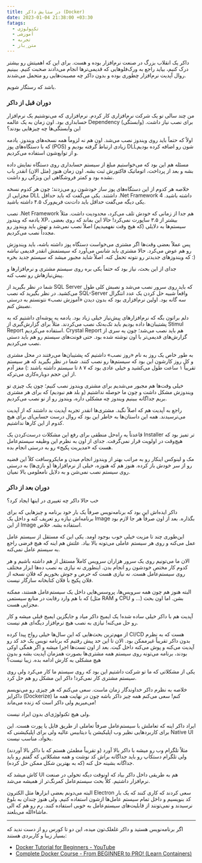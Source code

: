```yaml
---
title: در ستایش داکر (Docker)
date: 2023-01-04 21:38:00 +03:30
fatags:
  - تکنولوژی
  - آموزشی
  - تجربه
  - متن_باز
---
```


داکر یک انقلاب بزرگ در صنعت نرم‌افزار بوده و هست. برای این که اهمیتش رو بیشتر درک کنیم، بیاید راجع به ورک‌فلو‌هایی که قدیمی‌ترها انجام می‌دادند صحبت کنیم. ببینیم روال آپدیت نرم‌افزار چطوری بوده و بدون داکر چه مصیبت‌هایی رو متحمل می‌شدند. 

باشد که رستگار شویم. 

### دوران قبل از داکر
من چند سالی تو یک شرکت نرم‌افزاری کار کردم. نرم‌افزاری که می‌نوشتیم یک نرم‌افزار حسابداری بود. اون زمان به یک عالمه Dependency (وابستگی) برای نصب نیاز داشت. این وابستگی‌ها چه چیزهایی بودند؟

اولاً که حتماً باید روی ویندوز نصب می‌شد. اون هم نه لزوماً همه نسخه‌های ویندوز. یادمه که با دستگاه‌های پوز (POS) زیادی ارتباط گرفته بودیم و DLLشون رو اضافه کرده بودیم و از توابع‌شون استفاده می‌کردیم. 

مسئله هم این بود که می‌خواستیم مبلغ از سیستم حسابداری روی دستگاه نمایش داده بشه و بعد از پرداخت، اتوماتیک فاکتورش ثبت بشه. اون زمان هنوز (مثل الان) انقدر باب نشده بود و کمتر فروشگاهی این ویژگی رو داشت. 

خلاصه هر کدوم از این دستگاه‌های پوز ساز خودشون رو می‌زدند؛ چون هر کدوم نسخه مجزایی از DLL داشتند. یکی می‌گفت که باید حداقل .Net Framework 4 داشته باشید. یکی دیگه می‌گفت حداقل باید دات‌نت فریم‌ورک ۴.۵ داشته باشید. 

نصب .Net Framework هم جدا از زمانی که خودش تلف می‌کرد، محدودیت داشت. مثلاً یادمه که ویندوز XP، بیشتر از ۳.۵ ساپورت نمی‌کرد! حالا این بماند که روی بعضی سیستم‌ها به دلایلی (که هیچ وقت نفهمیدیم) اصلاً نصب نمی‌شد و تهش باید ویندوز رو مجدداً نصب می‌کردیم. 

پس عملاً بعضی وقت‌ها اگر مشتری می‌خواست دستگاه پوز داشته باشه، باید ویندوزش رو هم عوض می‌کرد. حالا مشتری باید شانس می‌آورد که سیستمش انقدر قدیمی نباشه که ویندوزهای جدیدتر رو نتونه تحمل کنه. اصلاً شاید مجبور میشد که سیستم جدید بخره :)

جدای از این بحث، نیاز بود که حتماً یکی بره روی سیستم مشتری و نرم‌افزارها و پیش‌نیازهاش رو نصب کنه. 

شما در نظر بگیرید از SQL Server که باید روی سرور نصب می‌شد و نصبش کلی طول می‌کشید. در نظر بگیرید که نصب SQL-Server واقعاً شبیه حل کردن یک عدد انتگرال سه گانه بود. اولین نرم‌افزاری بود که بدون دیدن «آموزش نصب» نتونستم به درستی نصبش کنم.

دلم براتون بگه که نرم‌افزارهای پیش‌نیاز خیلی زیاد بود. یادمه یه پوشه‌ای داشتیم که به پشتیبان‌ها داده بودیم باید تک‌به‌تک نصب می‌کردند. مثلاً برای گزارش‌گیری از Stimul Report استفاده می‌کردیم. Crystal Report هم باید نصب می‌شد؛ چون یه سری از گزارش‌های قدیمی‌تر با اون نوشته شده بود. حتی فونت‌های سیستم رو هم باید دستی نصب می‌کردیم.

به طور خاص یک روز به نام «روز نصب» داشتیم که پشتیبان‌ها می‌رفتند در محل مشتری و کل روز کارشون این بود که سیستم‌ها رو نصب کنند. شما در نظر بگیرید که هر سیستم تقریباً ۱ ساعت طول می‌کشید و خیلی عادی بود که ۷ ۸ تا سیستم داشته باشند :) مغز آدم از این حجم دوباره‌کاری می‌ترکه.

خیلی وقت‌ها هم مجبور می‌شدیم برای مشتری ویندوز نصب کنیم؛ چون یک چیزی تو ویندوزش مشکل داشت و چون ما حوصله نداشتیم (و بلد هم نبودیم) که برای هر مشتری بریم جداگانه ببینیم ویندوز چه مشکلی داره، ویندوز رو از نو نصب می‌کردیم.

راجع به آپدیت هم که اصلاً نگید. مشتری‌ها انقدر تجربه آپدیت بد داشتند که از آپدیت می‌ترسیدند. همه این داستان‌ها به خاطر این بود که روال درست حسابی‌ای برای هیچ کدوم از این کارها نداشتیم. 

قاعدتاً یه راه‌حل منطقی برای رفع این مشکلات درست‌کردن یک Installer تر تمیز بود که هیچ‌وقت در اولویت قرار نمی‌گرفت. جدای از اون به نظرم این وظیفه سیستم‌عامل هست که «مدیریت پکیج» رو به درستی انجام بده. 

مک و لینوکس اینکار رو به مراتب بهتر از ویندوز انجام میدن و مایکروسافت کلاً این قضیه رو از سر خودش باز کرده. هنوز هم که هنوزه، خیلی از نرم‌افزارها (و بازی‌ها) به درستی روی سیستم نصب نمی‌شن و به دلایل نامعلومی بالا نمیان.
### دوران بعد از داکر
خب حالا داکر چه تغییری در اینها ایجاد کرد؟ 

داکر ایده‌اش این بود که برنامه‌نویس صرفاً یک بار خود برنامه و چیزهایی که برای برنامه‌اش نیازه رو تعریف کنه و داخل یک Image بگذاره. بعد از اون صرفاً هر جا لازم بود از این Image استفاده بشه. خلاص. 

این‌طوری چند تا مزیت خیلی خوب بوجود اومد. یکی این که مستقل از سیستم عامل عمل می‌کنه و روی هر سیستم عاملی می‌تونه بالا بیاد. علتش هم اینه که هیچ فرضی راجع به سیستم عامل نمی‌کنه. 

الان ما می‌تونیم روی یک سرور هزاران سرویس کاملاً مستقل از هم داشته باشیم و هر کدوم کار مختص خودشون رو انجام بدن. اینطوری نه نیازی به نصب ده‌ها ابزار مختلف روی سیستم‌عامل هست. نه نیازی هست که حرص و جوش بخوریم که فلان نسخه از فلان پکیج با فلان کتابخانه سازگار نیست. 

البته هنوز هم چون همه سرویس‌ها، پروسس‌هایی داخل یک سیستم‌عامل هستند، ممکنه که با هم وارد رقابت در منابع سیستمی (مثل RAM و CPU و ...) بشن. اما اون بحث مجزایی هست. 

آپدیت هم با داکر خیلی ساده شده! یک ایمیج داکر میاد و جایگزین ایمیج قبلی میشه و کار رو حل می‌کنه! نیازی به نصب هیچ نر‌م‌افزار دیگه‌ای هم نیست. 

از مهم‌ترین بحث‌هایی که این سال‌ها خیلی رواج پیدا کرده CI/CD هست که به نظرم بدون داکر تقریباً غیرممکن بود. الان تا این حد پیش رفتیم که برنامه نویس یک خد کد رو آپدیت می‌کنه و پوش می‌کنه داخل گیت. بعد از اون تست‌ها اجرا میشه و اگر همگی اوکی بودند، برنامه می‌تونه روی سیستم همه مشتری‌ها بصورت همزمان آپدیت بشه و بدون هیچ مشکلی به کارش ادامه بده. زیبا نیست؟ 

یکی از مشکلاتی که ما تو شرکت داشتیم این بود که روی سیستم ما کار می‌کرد ولی روی سیستم مشتری کار نمی‌کرد! داکر این مشکل رو هم حل کرد. 

خلاصه به نظرم داکر خداوندگار زمان ماست. سعی می‌کنم که هر چیزی رو می‌نویسم داکرایز (Dockerize) کنم! سعی می‌کنم همه چیز داکر باشه چون در نهایت همه ما می‌میریم ولی داکر است که زنده می‌ماند! 

ولی هیچ تکنولوژی‌ای بدون ایراد نیست. 

ایراد داکر اینه که تعاملش با سیستم‌عامل صرفاً تعاملی از طریق فایل یا پورت هست. این برای کاربردهایی نظیر وب‌ اپلیکیشن یا دیتابیس عالیه ولی برای اپلیکیشنی که Native UI بخواد، مناسب نیست. 

مثلاً تلگرام وب رو میشه با داکر بالا آورد (و تقریباً مطمئن هستم که با داکر بالا آوردند) ولی تلگرام دستکاپ رو باید جداگانه براش کد نوشت و همه مشکلاتی که گفتم رو باید جداگانه بشینه حل کنه (که به بهترین شکل ممکن حل کرده).

کاش میشد که UI هم به طریقی داخل داکر بیاد که اونوقت دیگه تحولی در صنعت نرم‌افزار داشتیم. کلاً بحث سیستم‌عامل کمرنگ‌تر از همیشه می‌شد. 

البته می‌دونم بعضی ابزارها مثل الکترون Electron سعی کردند که کاری کنند که یک بار کد بنویسیم و داخل تمام سیستم عامل‌ها ازشون استفاده کنیم. ولی هنوز چندان به بلوغ نرسیدند و نمی‌تونند از قابلیت‌های سیستم‌عامل به خوبی استفاده کنند. رم رو هم که الی ماشاءالله می‌بلعند. 

---

اگر برنامه‌نویس هستید و داکر غلغلک‌تون میده، این دو تا کورس رو از دست ندید که بسیار زیبا و کاربردی هستند:
- [Docker Tutorial for Beginners - YouTube](https://www.youtube.com/watch?v=pTFZFxd4hOI)
- [Complete Docker Course - From BEGINNER to PRO! (Learn Containers)](https://www.youtube.com/@DevOpsDirective)


